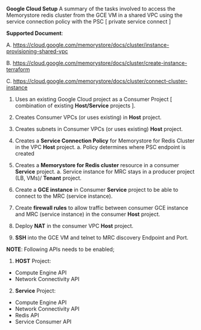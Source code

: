 **Google Cloud Setup** A summary of the tasks involved to access the Memorystore redis cluster from the GCE VM in a shared VPC using the service connection policy with the PSC [ private service connect ]


**Supported Document**: 

A. https://cloud.google.com/memorystore/docs/cluster/instance-provisioning-shared-vpc

B. https://cloud.google.com/memorystore/docs/cluster/create-instance-terraform

C. https://cloud.google.com/memorystore/docs/cluster/connect-cluster-instance


1. Uses an existing Google Cloud project as a Consumer Project [ combination of existing **Host/Service** projects ].
   
2. Creates Consumer VPCs (or uses existing) in **Host** project.

3. Creates subnets in Consumer VPCs (or uses existing) **Host** project.

4. Creates a **Service Connection Policy** for Memorystore for Redis Cluster in the VPC **Host** project.
    a. Policy determines where PSC endpoint is created
   
5. Creates a **Memorystore for Redis cluster** resource in a consumer **Service** project.
    a. Service instance for MRC stays in a producer project (LB, VMs)/ **Tenant** project.
   
6. Create a **GCE instance** in Consumer **Service** project to be able to connect to the MRC (service instance).
    
7. Create **firewall rules** to allow traffic between consumer GCE instance and MRC (service instance) in the consumer **Host** project.
    
8. Deploy **NAT** in the consumer VPC **Host** project.

9. **SSH** into the GCE VM and telnet to MRC discovery Endpoint and Port.


**NOTE**: Following APIs needs to be enabled;

1. **HOST** Project:

- Compute Engine API
- Network Connectivity API

2. **Service** Project:

- Compute Engine API
- Network Connectivity API
- Redis API
- Service Consumer API


